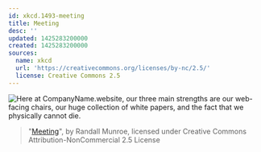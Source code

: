 ```yaml
---
id: xkcd.1493-meeting
title: Meeting
desc: ''
updated: 1425283200000
created: 1425283200000
sources:
  name: xkcd
  url: 'https://creativecommons.org/licenses/by-nc/2.5/'
  license: Creative Commons 2.5
---
```

![Here at CompanyName.website, our three main strengths are our web-facing chairs, our huge collection of white papers, and the fact that we physically cannot die.](https://imgs.xkcd.com/comics/meeting.png)
> "[Meeting](https://xkcd.com/1493/)", by Randall Munroe, licensed under Creative Commons Attribution-NonCommercial 2.5 License
